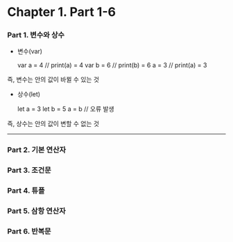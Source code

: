 # Chapter 1. Part 1-6


### Part 1. 변수와 상수
- 변수(var)

    var a = 4           // print(a) = 4
    var b = 6           // print(b) = 6
    a = 3               // print(a) = 3
    
즉, 변수는 안의 값이 바뀔 수 있는 것

- 상수(let)

    let a = 3
    let b = 5 
    a = b               // 오류 발생

즉, 상수는 안의 값이 변할 수 없는 것

---
### Part 2. 기본 연산자
### Part 3. 조건문
### Part 4. 튜플
### Part 5. 삼항 연산자
### Part 6. 반복문


